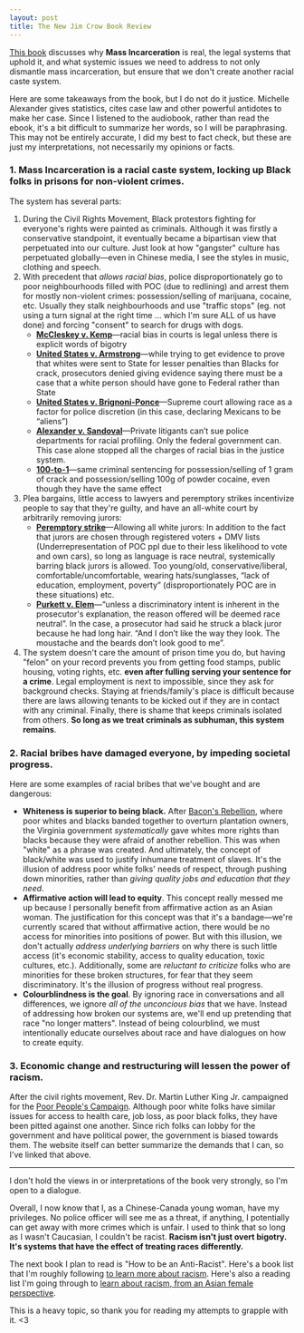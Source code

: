 ```yaml
---
layout: post
title: The New Jim Crow Book Review
---
```

[This book](https://newjimcrow.com/) discusses why **Mass Incarceration** is real, the legal systems that uphold it, and what systemic issues we need to address to not only dismantle mass incarceration, but ensure that we don't create another racial caste system.

Here are some takeaways from the book, but I do not do it justice. Michelle Alexander gives statistics, cites case law and other powerful antidotes to make her case. Since I listened to the audiobook, rather than read the ebook, it's a bit difficult to summarize her words, so I will be paraphrasing. This may not be entirely accurate, I did my best to fact check, but these are just my interpretations, not necessarily my opinions or facts.

### 1. Mass Incarceration is a racial caste system, locking up Black folks in prisons for non-violent crimes.

The system has several parts:

1. During the Civil Rights Movement, Black protestors fighting for everyone's rights were painted as criminals. Although it was firstly a conservative standpoint, it eventually became a bipartisan view that perpetuated into our culture. Just look at how "gangster" culture has perpetuated globally—even in Chinese media, I see the styles in music, clothing and speech.
2. With precedent that *allows racial bias*, police disproportionately go to poor neighbourhoods filled with POC (due to redlining) and arrest them for mostly non-violent crimes: possession/selling of marijuana, cocaine, etc. Usually they stalk neighbourhoods and use "traffic stops" (eg. not using a turn signal at the right time ... which I'm sure ALL of us have done) and forcing "consent" to search for drugs with dogs.
    - **[McCleskey v. Kemp](https://www.oyez.org/cases/1986/84-6811)**—racial bias in courts is legal unless there is explicit words of bigotry
    - **[United States v. Armstrong](https://www.oyez.org/cases/1995/95-157)**—while trying to get evidence to prove that whites were sent to State for lesser penalties than Blacks for crack, prosecutors denied giving evidence saying there must be a case that a white person should have gone to Federal rather than State
    - **[United States v. Brignoni-Ponce](https://www.oyez.org/cases/1974/74-114)**—Supreme court allowing race as a factor for police discretion (in this case, declaring Mexicans to be “aliens”)
    - **[Alexander v. Sandoval](https://en.wikipedia.org/wiki/Alexander_v._Sandoval)**—Private litigants can’t sue police departments for racial profiling. Only the federal government can. This case alone stopped all the charges of racial bias in the justice system.
    - **[100-to-1](https://www.aclu.org/press-releases/us-supreme-court-weighs-100-1-disparity-crackpowder-cocaine-sentencing)**—same criminal sentencing for possession/selling of 1 gram of crack and possession/selling 100g of powder cocaine, even though they have the same effect
3. Plea bargains, little access to lawyers and peremptory strikes incentivize people to say that they're guilty, and have an all-white court by arbitrarily removing jurors: 
    - **[Peremptory strike](https://en.wikipedia.org/wiki/Peremptory_challenge)**—Allowing all white jurors: In addition to the fact that jurors are chosen through registered voters + DMV lists (Underrepresentation of POC ppl due to their less likelihood to vote and own cars), so long as language is race neutral, systemically barring black jurors is allowed. Too young/old, conservative/liberal, comfortable/uncomfortable, wearing hats/sunglasses, “lack of education, employment, poverty” (disproportionately POC are in these situations) etc.
    - **[Purkett v. Elem](https://www.lawpipe.com/U.S.-Supreme-Court/Purkett_v_Elem.html)**—“unless a discriminatory intent is inherent in the prosecutor's explanation, the reason offered will be deemed race neutral”. In the case, a prosecutor had said he struck a black juror because he had long hair. “And I don’t like the way they look. The moustache and the beards don’t look good to me”.
4. The system doesn't care the amount of prison time you do, but having "felon" on your record prevents you from getting food stamps, public housing, voting rights, etc. **even after fulling serving your sentence for a crime**. Legal employment is next to impossible, since they ask for background checks. Staying at friends/family's place is difficult because there are laws allowing tenants to be kicked out if they are in contact with any criminal. Finally, there is shame that keeps criminals isolated from others. **So long as we treat criminals as subhuman, this system remains**.

### 2. Racial bribes have damaged everyone, by impeding societal progress.

Here are some examples of racial bribes that we've bought and are dangerous: 

- **Whiteness is superior to being black.** After [Bacon's Rebellion](https://www.facinghistory.org/holocaust-and-human-behavior/chapter-2/inventing-black-and-white#:~:text=Many%20historians%20point%20to%20an,1676%20as%20a%20turning%20point.&text=Although%20Bacon%20died%20of%20fever,had%20destroyed%20the%20colonial%20capital.), where poor whites and blacks banded together to overturn plantation owners, the Virginia government *systematically* gave whites more rights than blacks because they were afraid of another rebellion. This was when "white" as a phrase was created. And ultimately, the concept of black/white was used to justify inhumane treatment of slaves. It's the illusion of address poor white folks' needs of respect, through pushing down minorities, rather than *giving quality jobs and education that they need*.
- **Affirmative action will lead to equity**. This concept really messed me up because I personally benefit from affirmative action as an Asian woman. The justification for this concept was that it's a bandage—we're currently scared that without affirmative action, there would be no access for minorities into positions of power. But with this illusion, we don't actually *address underlying barriers* on why there is such little access (it's economic stability, access to quality education, toxic cultures, etc.). Additionally, some are *reluctant to criticize* folks who are minorities for these broken structures, for fear that they seem discriminatory. It's the illusion of progress without real progress.
- **Colourblindness is the goal**. By ignoring race in conversations and all differences, we ignore *all of the unconcious bias* that we have. Instead of addressing how broken our systems are, we'll end up pretending that race "no longer matters". Instead of being colourblind, we must intentionally educate ourselves about race and have dialogues on how to create equity.

### 3. Economic change and restructuring will lessen the power of racism.

After the civil rights movement, Rev. Dr. Martin Luther King Jr. campaigned for the [Poor People's Campaign](https://www.poorpeoplescampaign.org/about/). Although poor white folks have similar issues for access to health care, job loss, as poor black folks, they have been pitted against one another. Since rich folks can lobby for the government and have political power, the government is biased towards them. The website itself can better summarize the demands that I can, so I've linked that above.

---

I don't hold the views in or interpretations of the book very strongly, so I'm open to a dialogue. 

Overall, I now know that I, as a Chinese-Canada young woman, have my privileges. No police officer will see me as a threat, if anything, I potentially can get away with more crimes which is unfair. I used to think that so long as I wasn't Caucasian, I couldn't be racist. **Racism isn't just overt bigotry. It's systems that have the effect of treating races differently.**

The next book I plan to read is "How to be an Anti-Racist". Here's a book list that I'm roughly following [to learn more about racism](https://www.theatlantic.com/ideas/archive/2019/02/antiracist-syllabus-governor-ralph-northam/582580/). Here's also a reading list I'm going through to [learn about racism, from an Asian female perspective](https://www.blackwomenradicals.com/blog-feed/black-and-asian-feminist-solidarities-a-reading-list).

This is a heavy topic, so thank you for reading my attempts to grapple with it. <3